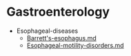 
# Gastroenterology

- Esophageal-diseases
  - [Barrett's-esophagus.md](./Barrett's-esophagus.md)
  - [Esophageal-motility-disorders.md](./Esophageal-motility-disorders.md)
